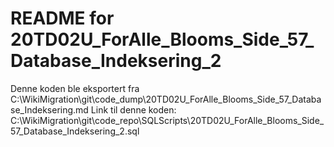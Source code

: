# README for 20TD02U_ForAlle_Blooms_Side_57_Database_Indeksering_2
Denne koden ble eksportert fra C:\WikiMigration\git\code_dump\20TD02U_ForAlle_Blooms_Side_57_Database_Indeksering.md
Link til denne koden: C:\WikiMigration\git\code_repo\SQLScripts\20TD02U_ForAlle_Blooms_Side_57_Database_Indeksering_2.sql
